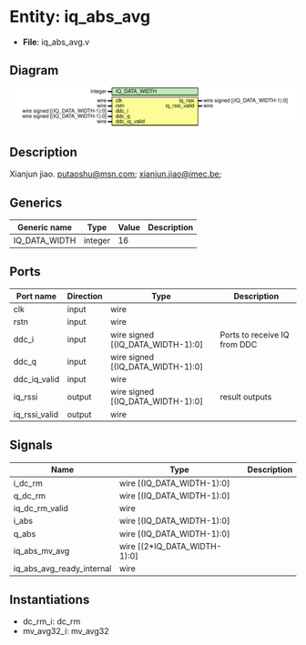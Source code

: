 # Entity: iq_abs_avg

- **File**: iq_abs_avg.v
## Diagram

![Diagram](iq_abs_avg.svg "Diagram")
## Description

Xianjun jiao. putaoshu@msn.com; xianjun.jiao@imec.be;
 
## Generics

| Generic name  | Type    | Value | Description |
| ------------- | ------- | ----- | ----------- |
| IQ_DATA_WIDTH | integer | 16    |             |
## Ports

| Port name     | Direction | Type                              | Description                  |
| ------------- | --------- | --------------------------------- | ---------------------------- |
| clk           | input     | wire                              |                              |
| rstn          | input     | wire                              |                              |
| ddc_i         | input     | wire signed [(IQ_DATA_WIDTH-1):0] | Ports to receive IQ from DDC |
| ddc_q         | input     | wire signed [(IQ_DATA_WIDTH-1):0] |                              |
| ddc_iq_valid  | input     | wire                              |                              |
| iq_rssi       | output    | wire signed [(IQ_DATA_WIDTH-1):0] | result outputs               |
| iq_rssi_valid | output    | wire                              |                              |
## Signals

| Name                      | Type                         | Description |
| ------------------------- | ---------------------------- | ----------- |
| i_dc_rm                   | wire [(IQ_DATA_WIDTH-1):0]   |             |
| q_dc_rm                   | wire [(IQ_DATA_WIDTH-1):0]   |             |
| iq_dc_rm_valid            | wire                         |             |
| i_abs                     | wire [(IQ_DATA_WIDTH-1):0]   |             |
| q_abs                     | wire [(IQ_DATA_WIDTH-1):0]   |             |
| iq_abs_mv_avg             | wire [(2*IQ_DATA_WIDTH-1):0] |             |
| iq_abs_avg_ready_internal | wire                         |             |
## Instantiations

- dc_rm_i: dc_rm
- mv_avg32_i: mv_avg32
